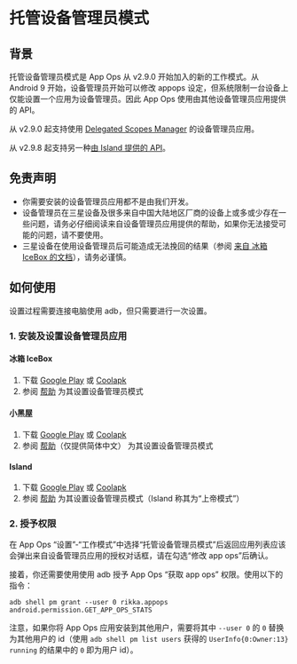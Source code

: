 # 托管设备管理员模式

## 背景

托管设备管理员模式是 App Ops 从 v2.9.0 开始加入的新的工作模式。从 Android 9 开始，设备管理员开始可以修改 appops 设定，但系统限制一台设备上仅能设置一个应用为设备管理员。因此 App Ops 使用由其他设备管理员应用提供的 API。

从 v2.9.0 起支持使用 [Delegated Scopes Manager](https://github.com/heruoxin/Delegated-Scopes-Manager) 的设备管理员应用。

从 v2.9.8 起支持另一种[由 Island 提供的 API](https://island.oasisfeng.com/api)。

## 免责声明

* 你需要安装的设备管理员应用都不是由我们开发。
* 设备管理员在三星设备及很多来自中国大陆地区厂商的设备上或多或少存在一些问题，请务必仔细阅读来自设备管理员应用提供的帮助，如果你无法接受可能的问题，请不要使用。
* 三星设备在使用设备管理员后可能造成无法挽回的结果（参阅 [来自 冰箱 IceBox 的文档](https://iceboxdoc.chinacloudsites.cn/Device%20Owner%20%E4%B8%89%E6%98%9F%E7%89%B9%E5%88%AB%E8%AF%B4%E6%98%8E)），请务必谨慎。

## 如何使用

设置过程需要连接电脑使用 adb，但只需要进行一次设置。

### 1. 安装及设置设备管理员应用

#### 冰箱 IceBox
  
1. 下载 [Google Play](https://play.google.com/store/apps/details?id=com.catchingnow.icebox) 或 [Coolapk](https://www.coolapk.com/apk/com.catchingnow.icebox)
2. 参阅 [帮助](https://iceboxdoc.chinacloudsites.cn/Device%20Owner%20%EF%BC%88%E5%85%8D%20root%EF%BC%89%E6%A8%A1%E5%BC%8F%E8%AE%BE%E7%BD%AE) 为其设置设备管理员模式

#### 小黑屋
  
1. 下载 [Google Play](https://play.google.com/store/apps/details?id=web1n.stopapp) 或 [Coolapk](https://www.coolapk.com/apk/web1n.stopapp)
2. 参阅 [帮助](https://github.com/web1n/Stopapp-Docs/blob/master/Device%20Owner%20%EF%BC%88%E5%85%8D%20root%EF%BC%89%E6%A8%A1%E5%BC%8F%E8%AE%BE%E7%BD%AE.md)（仅提供简体中文） 为其设置设备管理员模式

#### Island

1. 下载 [Google Play](https://play.google.com/store/apps/details?id=https://island.oasisfeng.com/setup) 或 [Coolapk](https://www.coolapk.com/apk/https://island.oasisfeng.com/setup)
2. 参阅 [帮助](https://island.oasisfeng.com/setup) 为其设置设备管理员模式（Island 称其为“上帝模式”）

### 2. 授予权限

在 App Ops “设置”-“工作模式”中选择“托管设备管理员模式”后返回应用列表应该会弹出来自设备管理员应用的授权对话框，请在勾选“修改 app ops”后确认。

接着，你还需要使用使用 adb 授予 App Ops “获取 app ops” 权限。使用以下的指令：

```
adb shell pm grant --user 0 rikka.appops android.permission.GET_APP_OPS_STATS
```

注意，如果你将 App Ops 应用安装到其他用户，需要将其中 `--user 0` 的 `0` 替换为其他用户的 id（使用 `adb shell pm list users` 获得的 `UserInfo{0:Owner:13} running` 的结果中的 `0` 即为用户 id）。